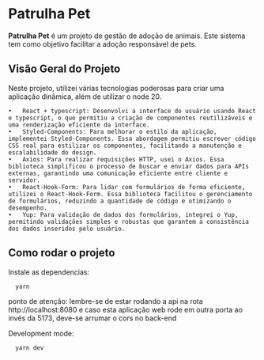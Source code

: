 
# Patrulha Pet

**Patrulha Pet** é um projeto de gestão de adoção de animais. Este sistema tem como objetivo facilitar a adoção responsável de pets.


## Visão Geral do Projeto

Neste projeto, utilizei várias tecnologias poderosas para criar uma aplicação dinâmica, além de utilizar o node 20.

	•	React + typescript: Desenvolvi a interface do usuário usando React e typescript, o que permitiu a criação de componentes reutilizáveis e uma renderização eficiente da interface.
	•	Styled-Components: Para melhorar o estilo da aplicação, implementei Styled-Components. Essa abordagem permitiu escrever código CSS real para estilizar os componentes, facilitando a manutenção e escalabilidade do design.
	•	Axios: Para realizar requisições HTTP, usei o Axios. Essa biblioteca simplificou o processo de buscar e enviar dados para APIs externas, garantindo uma comunicação eficiente entre cliente e servidor.
    •	React-Hook-Form: Para lidar com formulários de forma eficiente, utilizei o React-Hook-Form. Essa biblioteca facilitou o gerenciamento de formulários, reduzindo a quantidade de código e otimizando o desempenho.
	•	Yup: Para validação de dados dos formulários, integrei o Yup, permitindo validações simples e robustas que garantem a consistência dos dados inseridos pelo usuário.


## Como rodar o projeto

Instale as dependencias:

```bash
  yarn
```

ponto de atenção: lembre-se de estar rodando a api na rota http://localhost:8080 e caso esta aplicação web rode em outra porta ao invés da 5173, deve-se arrumar o cors no back-end

Development mode:

```bash
  yarn dev
```
